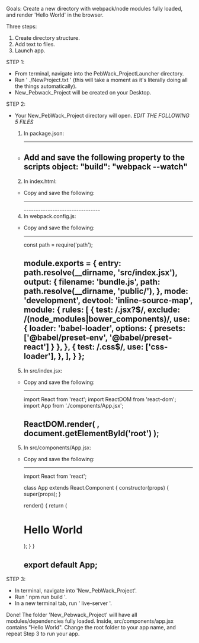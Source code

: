 Goals: Create a new directory with webpack/node modules fully loaded, and render 'Hello World' in the browser.

Three steps: 
  1. Create directory structure.
  2. Add text to files.
  3. Launch app.

STEP 1:
  * From terminal, navigate into the PebWack_ProjectLauncher directory.
  * Run ' ./NewProject.txt ' (this will take a moment as it's literally doing all the things automatically).
  * New_Pebwack_Project will be created on your Desktop.

STEP 2:
  * Your New_PebWack_Project directory will open. *EDIT THE FOLLOWING 5 FILES*
    1. In package.json:

        --------------------------------
      - Add and save the following property to the scripts object: "build": "webpack --watch"
        --------------------------------

    2. In index.html:
      - Copy and save the following:

        --------------------------------
        <!DOCTYPE html>
          <html lang="en">
          <head>
          </head>
        <body>
	        <div id="root"></div>
	        <script src="./public/bundle.js"></script>
        </body>
        </html>
        --------------------------------

    4. In webpack.config.js:
      - Copy and save the following:

        --------------------------------
        const path = require('path');

        module.exports = {
          entry: path.resolve(__dirname, 'src/index.jsx'),
          output: {
            filename: 'bundle.js',
            path: path.resolve(__dirname, 'public/'),
          },
          mode: 'development',
          devtool: 'inline-source-map',
          module: {
            rules: [
              {
                test: /\.jsx?$/,
                exclude: /(node_modules|bower_components)/,
                use: {
                  loader: 'babel-loader',
                  options: {
                    presets: ['@babel/preset-env', '@babel/preset-react']
                  }
                },
              },
              {
                test: /\.css$/,
                use: ['css-loader'],
              },
            ],
          }
        };
        --------------------------------

    5. In src/index.jsx:
      - Copy and save the following:

        --------------------------------
        import React from 'react';
        import ReactDOM from 'react-dom';
        import App from './components/App.jsx';

        ReactDOM.render(
          <App />,
          document.getElementById('root')
        );
        --------------------------------

    5. In src/components/App.jsx:
      - Copy and save the following:

        --------------------------------
        import React from 'react';

        class App extends React.Component {
          constructor(props) {
            super(props);
          }
          
          render() {
            return (
              <h1>Hello World</h1>
            );
          }	
        }

        export default App; 
        --------------------------------

STEP 3:
  * In terminal, navigate into 'New_PebWack_Project'.
  * Run ' npm run build '.
  * In a new terminal tab, run ' live-server '.


Done! The folder 'New_Pebwack_Project' will have all modules/dependencies fully loaded.  Inside, src/components/app.jsx contains "Hello World". Change the root folder to your app name, and repeat Step 3 to run your app.
